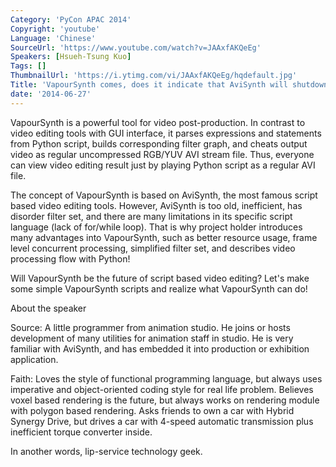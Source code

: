 ```yaml
---
Category: 'PyCon APAC 2014'
Copyright: 'youtube'
Language: 'Chinese'
SourceUrl: 'https://www.youtube.com/watch?v=JAAxfAKQeEg'
Speakers: [Hsueh-Tsung Kuo]
Tags: []
ThumbnailUrl: 'https://i.ytimg.com/vi/JAAxfAKQeEg/hqdefault.jpg'
Title: 'VapourSynth comes, does it indicate that AviSynth will shutdown?'
date: '2014-06-27'
---
```

VapourSynth is a powerful tool for video post-production. In contrast to video editing tools with GUI interface, it parses expressions and statements from Python script, builds corresponding filter graph, and cheats output video as regular uncompressed RGB/YUV AVI stream file. Thus, everyone can view video editing result just by playing Python script as a regular AVI file.

The concept of VapourSynth is based on AviSynth, the most famous script based video editing tools. However, AviSynth is too old, inefficient, has disorder filter set, and there are many limitations in its specific script language (lack of for/while loop). That is why project holder introduces many advantages into VapourSynth, such as better resource usage, frame level concurrent processing, simplified filter set, and describes video processing flow with Python!

Will VapourSynth be the future of script based video editing? Let's make some simple VapourSynth scripts and realize what VapourSynth can do!


About the speaker

Source:
A little programmer from animation studio. He joins or hosts development of many utilities for animation staff in studio. He is very familiar with AviSynth, and has embedded it into production or exhibition application.

Faith:
Loves the style of functional programming language, but always uses imperative and object-oriented coding style for real life problem. Believes voxel based rendering is the future, but always works on rendering module with polygon based rendering. Asks friends to own a car with Hybrid Synergy Drive, but drives a car with 4-speed automatic transmission plus inefficient torque converter inside.

In another words, lip-service technology geek.